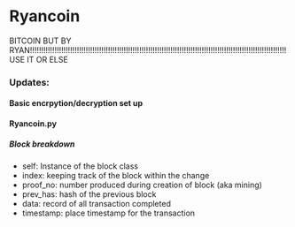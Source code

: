 # Ryancoin
BITCOIN BUT BY RYAN!!!!!!!!!!!!!!!!!!!!!!!!!!!!!!!!!!!!!!!!!!!!!!!!!!!!!!!!!!!!!!!!!!!!!!!!!!!!!!!!!!!!!!!!!!!!!!!!!!!!!!!!!!!!!!!!!!! USE IT OR ELSE


### Updates:
#### Basic encrpytion/decryption set up

#### Ryancoin.py
##### Block breakdown

- self: Instance of the block class
- index: keeping track of the block within the change
- proof_no: number produced during creation of block (aka mining)
- prev_has: hash of the previous block
- data: record of all transaction completed
- timestamp: place timestamp for the transaction
